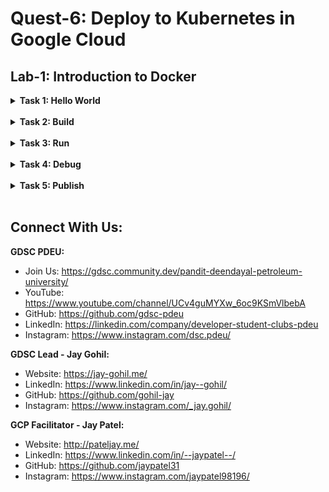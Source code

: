 # Quest-6: Deploy to Kubernetes in Google Cloud
## Lab-1: Introduction to Docker

<details> 
  <summary><b>Task 1: Hello World</b></summary>
  <br/>
  <p>
    
1. Open up Cloud Shell and enter the following command to run a hello world container to get started:
    ```
    docker run hello-world
    ```
2. Run the following command to take a look at the container image it pulled from Docker Hub:
    ```
    docker images
    ```
3. Let's run the container again:
    ```
    docker run hello-world
    ```
4. Finally, look at the running containers by running the following command:
    ```
    docker ps
    ```
5. The hello-world containers you ran previously already exited. In order to see all containers, including ones that have finished executing, run
    ```
    docker ps -a
    ```
    
  </p>
</details>
<br/>
  
<details> 
  <summary><b>Task 2: Build</b></summary>
  <br/>
  <p>
    
1. Let's build a Docker image that's based on a simple node application. Execute the following command to create and switch into a folder named test.

   ```
   mkdir test && cd test
   ```
   
2. Create a Dockerfile
    ```
    cat > Dockerfile <<EOF
    # Use an official Node runtime as the parent image
    FROM node:6
    # Set the working directory in the container to /app
    WORKDIR /app
    # Copy the current directory contents into the container at /app
    ADD . /app
    # Make the container's port 80 available to the outside world
    EXPOSE 80
    # Run app.js using node when the container launches
    CMD ["node", "app.js"]
    EOF
    ```
3. Run the following to create the node application:

    ```
    cat > app.js <<EOF
    const http = require('http');
    const hostname = '0.0.0.0';
    const port = 80;
    const server = http.createServer((req, res) => {
        res.statusCode = 200;
          res.setHeader('Content-Type', 'text/plain');
            res.end('Hello World\n');
    });
    server.listen(port, hostname, () => {
        console.log('Server running at http://%s:%s/', hostname, port);
    });
    process.on('SIGINT', function() {
        console.log('Caught interrupt signal and will exit');
        process.exit();
    });
    EOF
    ```
  
4. Note again the ".", which means current directory so you need to run this command from within the directory that has the Dockerfile:

    ```
    docker build -t node-app:0.1 .
    ```
  
5. Now, run the following command to look at the images you built:
    ```
    docker images
    ```
    
  </p>
</details>
<br/>

<details> 
  <summary><b>Task 3: Run</b></summary>
  <br/>
  <p>
    
1. In this module, use this code to run containers based on the image you built:

   ```
   docker run -p 4000:80 --name my-app node-app:0.1
   ```
   
2. Open another terminal (in Cloud Shell, click the + icon), and test the server:
    ```
    curl http://localhost:4000
    ```
3. Close the initial terminal and then run the following command to stop and remove the container:
    ```
    docker stop my-app && docker rm my-app
    ```
  
4. Now run the following command to start the container in the background:
    ```
    docker run -p 4000:80 --name my-app -d node-app:0.1
    docker ps
    ```
  
5. Notice the container is running in the output of docker ps. You can look at the logs by executing docker logs [container_id].
    ```
    docker logs [container_id]
    ```

6. Let's modify the application. In your Cloud Shell, open the test directory you created earlier in the lab:
    ```
    cd test
    ```
    
7. Edit app.js with a text editor of your choice (for example nano or vim) and replace "Hello World" with another string:
    ```
    ....
    const server = http.createServer((req, res) => {
        res.statusCode = 200;
          res.setHeader('Content-Type', 'text/plain');
            res.end('Welcome to Cloud\n');
    });
    ....
    ```
    
8. Build this new image and tag it with 0.2:
    ```
    docker build -t node-app:0.2 .
    ```
   
9. Run another container with the new image version. Notice how we map the host's port 8080 instead of 80. We can't use host port 4000 because it's already in use.
    ```
    docker run -p 8080:80 --name my-app-2 -d node-app:0.2
    docker ps
    ```
    
  </p>
</details>
<br/>

<details> 
  <summary><b>Task 4: Debug</b></summary>
  <br/>
  <p>
    
1. You can look at the logs of a container using docker logs [container_id]. If you want to follow the log's output as the container is running, use the -f option.

   ```
   docker logs -f [container_id]
   ```
   
2. Open another terminal (in Cloud Shell, click the + icon) and enter the following command:
    ```
    docker exec -it [container_id] bash
    ```
3. Look at the directory
    ```
    docker stop my-app && docker rm my-app
    ```
  
4. Now run the following command to start the container in the background:
    ```
    ls
    ```
  
5. Exit the Bash session:
    ```
    exit
    ```

6. You can examine a container's metadata in Docker by using Docker inspect:
    ```
    docker inspect [container_id]
    ```
    
7. Use --format to inspect specific fields from the returned JSON. For example:
    ```
    docker inspect --format='{{range .NetworkSettings.Networks}}{{.IPAddress}}{{end}}' [container_id]
    ```
    
  </p>
</details>
<br/>

<details> 
  <summary><b>Task 5: Publish</b></summary>
  <br/>
  <p>
    
1. You can find your project ID by running:

   ```
   gcloud config list project
   ```
   
2. Tag node-app:0.2. Replace [project-id] with your configuration..
    ```
    docker tag node-app:0.2 gcr.io/[project-id]/node-app:0.2
    ```
    ```
    docker images
    ```
3. Stop and remove all containers:
    ```
    docker stop $(docker ps -q)
    docker rm $(docker ps -aq)
    ```
  
4. You have to remove the child images (of node:6) before you remove the node image. Replace [project-id].
    ```
    docker rmi node-app:0.2 gcr.io/[project-id]/node-app node-app:0.1
    docker rmi node:6
    docker rmi $(docker images -aq) # remove remaining images
    docker images
    ```
  
5. At this point you should have a pseudo-fresh environment. Pull the image and run it. Remember to replace the [project-id].
    ```
    docker pull gcr.io/[project-id]/node-app:0.2
    docker run -p 4000:80 -d gcr.io/[project-id]/node-app:0.2
    curl http://localhost:4000
    ```
    
  </p>
</details>
<br/>






## Connect With Us:

**GDSC PDEU:**
- Join Us: https://gdsc.community.dev/pandit-deendayal-petroleum-university/
- YouTube: https://www.youtube.com/channel/UCv4guMYXw_6oc9KSmVlbebA
- GitHub: https://github.com/gdsc-pdeu
- LinkedIn: https://linkedin.com/company/developer-student-clubs-pdeu
- Instagram: https://www.instagram.com/dsc.pdeu/

**GDSC Lead - Jay Gohil:**
- Website: https://jay-gohil.me/
- LinkedIn: https://www.linkedin.com/in/jay--gohil/
- GitHub: https://github.com/gohil-jay
- Instagram: https://www.instagram.com/_jay.gohil/

**GCP Facilitator - Jay Patel:**
- Website: http://pateljay.me/
- LinkedIn: https://www.linkedin.com/in/--jaypatel--/
- GitHub: https://github.com/jaypatel31
- Instagram: https://www.instagram.com/jaypatel98196/
